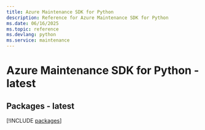 ```yaml
---
title: Azure Maintenance SDK for Python
description: Reference for Azure Maintenance SDK for Python
ms.date: 06/16/2025
ms.topic: reference
ms.devlang: python
ms.service: maintenance
---
```

# Azure Maintenance SDK for Python - latest
## Packages - latest
[!INCLUDE [packages](maintenance-index.md)]